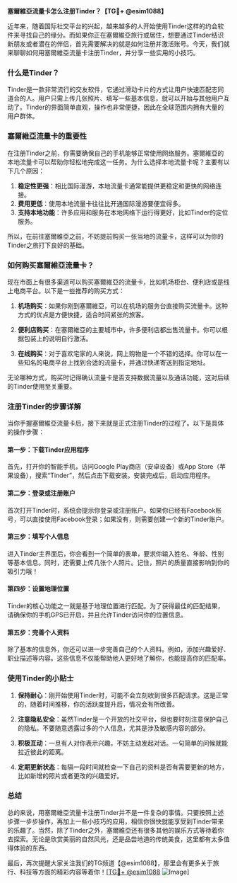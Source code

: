 **塞爾維亞流量卡怎么注册Tinder？【TG💪+ @esim1088】**

近年来，随着国际社交平台的兴起，越来越多的人开始使用Tinder这样的约会软件来寻找自己的缘分。而如果你正在塞爾維亞旅行或居住，想要通过Tinder结识新朋友或者潜在的伴侣，首先需要解决的就是如何注册并激活账号。今天，我们就来聊聊如何用塞爾維亞流量卡注册Tinder，并分享一些实用的小技巧。

### 什么是Tinder？

Tinder是一款非常流行的交友软件，它通过滑动卡片的方式让用户快速匹配志同道合的人。用户只需上传几张照片、填写一些基本信息，就可以开始与其他用户互动了。Tinder的界面简单直观，操作也非常便捷，因此在全球范围内拥有大量的用户群体。

### 塞爾維亞流量卡的重要性

在注册Tinder之前，你需要确保自己的手机能够正常使用网络服务。塞爾維亞的本地流量卡可以帮助你轻松地完成这一任务。为什么选择本地流量卡呢？主要有以下几个原因：

1. **稳定性更强**：相比国际漫游，本地流量卡通常能提供更稳定和更快的网络连接。
2. **费用更低**：使用本地流量卡往往比开通国际漫游要便宜得多。
3. **支持本地功能**：许多应用和服务在本地网络下运行得更好，比如Tinder的定位服务。

所以，在前往塞爾維亞之前，不妨提前购买一张当地的流量卡，这样可以为你的Tinder之旅打下良好的基础。

### 如何购买塞爾維亞流量卡？

现在市面上有很多渠道可以购买塞爾維亞的流量卡，比如机场柜台、便利店或是线上电商平台。以下是一些推荐的购买方式：

1. **机场购买**：如果你刚到塞爾維亞，可以在机场的服务台直接购买流量卡。这种方式的优点是方便快捷，适合时间紧张的旅客。
   
2. **便利店购买**：在塞爾維亞的主要城市中，许多便利店都出售流量卡。你可以根据包装上的说明自行激活。

3. **在线购买**：对于喜欢宅家的人来说，网上购物是一个不错的选择。你可以在一些知名的电商平台上找到合适的流量卡，并通过快递寄送到指定地址。

无论哪种方式，购买时记得确认流量卡是否支持数据流量以及通话功能，这对后续的Tinder使用至关重要。

### 注册Tinder的步骤详解

当你手握塞爾維亞流量卡后，接下来就是正式注册Tinder的过程了。以下是具体的操作步骤：

#### 第一步：下载Tinder应用程序

首先，打开你的智能手机，访问Google Play商店（安卓设备）或App Store（苹果设备），搜索“Tinder”，然后点击下载安装。安装完成后，启动应用程序。

#### 第二步：登录或注册账户

首次打开Tinder时，系统会提示你登录或注册账户。如果你已经有Facebook账号，可以直接使用Facebook登录；如果没有，则需要创建一个新的Tinder账户。

#### 第三步：填写个人信息

进入Tinder主界面后，你会看到一个简单的表单，要求你输入姓名、年龄、性别等基本信息。同时，还需要上传几张个人照片。记住，照片的质量直接影响到你的吸引力哦！

#### 第四步：设置地理位置

Tinder的核心功能之一就是基于地理位置进行匹配。为了获得最佳的匹配结果，请确保你的手机GPS已开启，并且允许Tinder访问你的位置信息。

#### 第五步：完善个人资料

除了基本的信息外，你还可以进一步完善自己的个人资料。例如，添加兴趣爱好、职业描述等内容。这些信息不仅能帮助他人更好地了解你，也能提高你的匹配率。

### 使用Tinder的小贴士

1. **保持耐心**：刚开始使用Tinder时，可能不会立刻收到很多匹配请求。这是正常的，随着时间推移，你的活跃度提升后，情况会有所改善。
   
2. **注意隐私安全**：虽然Tinder是一个开放的社交平台，但也要时刻注意保护自己的隐私。不要随意透露过多的个人信息，尤其是涉及敏感内容的部分。

3. **积极互动**：一旦有人对你表示兴趣，不妨主动发起对话。一句简单的问候就能拉近彼此的距离。

4. **定期更新状态**：每隔一段时间就检查一下自己的资料是否有需要更新的地方，比如新增的照片或者更改的兴趣爱好。

### 总结

总的来说，用塞爾維亞流量卡注册Tinder并不是一件复杂的事情。只要按照上述步骤一步步操作，再加上一些小技巧的应用，相信你很快就能享受到Tinder带来的乐趣了。当然，除了Tinder之外，塞爾維亞还有很多其他的娱乐方式等待着你去探索。无论是欣赏美丽的自然风光，还是品尝地道的传统美食，这里都有太多值得体验的东西。

最后，再次提醒大家关注我们的TG频道【@esim1088】，那里会有更多关于旅行、科技等方面的精彩内容等着你！[[TG💪+ @esim1088](https://t.me/s/esim1088) ![Image](https://i.postimg.cc/4NQfJmqS/Snipaste-2025-05-13-00-14-12.png)]